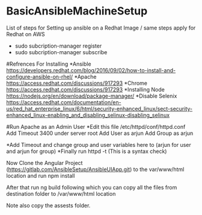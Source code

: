 # BasicAnsibleMachineSetup
List of steps for Setting up ansible on a Redhat Image / same steps apply for Redhat on AWS
* sudo subcription-manager register
* sudo subcription-manager subscribe

#Refrences For Installing
*Ansible https://developers.redhat.com/blog/2016/09/02/how-to-install-and-configure-ansible-on-rhel/ 
*Apache  https://access.redhat.com/discussions/917293 
*Chrome  https://access.redhat.com/discussions/917293 
*Installing Node https://nodejs.org/en/download/package-manager/
*Disable Selenix https://access.redhat.com/documentation/en-us/red_hat_enterprise_linux/6/html/security-enhanced_linux/sect-security-enhanced_linux-enabling_and_disabling_selinux-disabling_selinux 

#Run Apache as an Admin User
*Edit this file /etc/httpd/conf/httpd.conf 
    Add Timeout 3400 under server root 
    Add User as arjun 
    Add Group as arjun 

*Add Timeout and change group and user variables here to (arjun for user and arjun for group) 
*Finally run httpd -t (This is a syntax check) 

Now Clone the Angular Project (https://gitlab.com/AnsibleSetup/AnsibleUIApp.git) to the var/www/html location and run npm install 

After that run ng build following which you can copy all the files from destination folder to /var/www/html location 

Note also copy the assests folder. 
